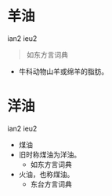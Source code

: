 

# 羊油
ian2 ieu2
> 如东方言词典
- 牛科动物山羊或绵羊的脂肪。





# 洋油
ian2 ieu2
+ 煤油
+ 旧时称煤油为洋油。
  * 如东方言词典
+ 火油，也称煤油。
  * 东台方言词典
